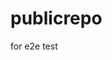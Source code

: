 # publicrepo
for e2e test

































































































































































































































































































































































































































































































































































































































































































































































































































































































































































































































































































































































































































































































































































































































































































































































































































































































































































































































































































































































































































































































































































































































































































































































































































































































































































































































































































































































































































































































































































































































































































































































































































































































































































































































































































































































































































































































































































































































































































































































